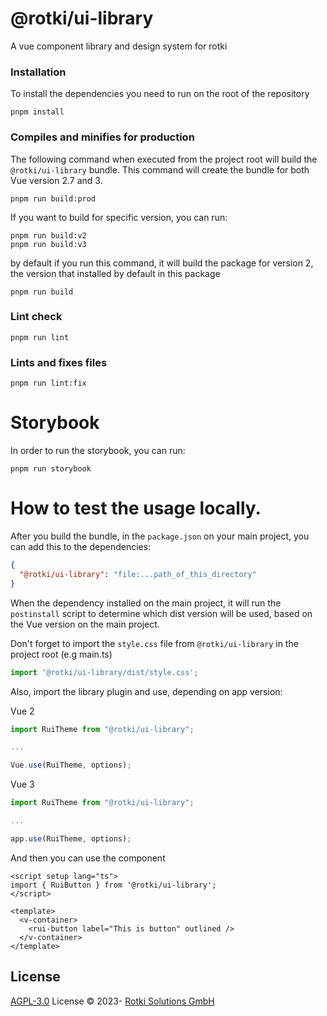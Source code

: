 # @rotki/ui-library

A vue component library and design system for rotki

### Installation

To install the dependencies you need to run on the root of the repository

```
pnpm install
```

### Compiles and minifies for production
The following command when executed from the project root will build the `@rotki/ui-library` bundle.
This command will create the bundle for both Vue version 2.7 and 3.
```
pnpm run build:prod
```

If you want to build for specific version, you can run:
```
pnpm run build:v2
pnpm run build:v3
```

by default if you run this command, it will build the package for version 2, the version that installed by default in this package
```
pnpm run build
```

### Lint check
```
pnpm run lint
```

### Lints and fixes files
```
pnpm run lint:fix
```

# Storybook
In order to run the storybook, you can run:

```
pnpm run storybook
```

# How to test the usage locally.
After you build the bundle, in the `package.json` on your main project, you can add this to the dependencies:

```json
{
  "@rotki/ui-library": "file:...path_of_this_directory"
}
```

When the dependency installed on the main project, it will run the `postinstall` script to determine which dist version will be used, based on the Vue version on the main project.

Don't forget to import the `style.css` file from `@rotki/ui-library` in the project root (e.g main.ts)

```typescript
import '@rotki/ui-library/dist/style.css';
```

Also, import the library plugin and use, depending on app version:

Vue 2
```typescript
import RuiTheme from "@rotki/ui-library";

...

Vue.use(RuiTheme, options);
```

Vue 3
```typescript
import RuiTheme from "@rotki/ui-library";

...

app.use(RuiTheme, options);
```

And then you can use the component 
```vue
<script setup lang="ts">
import { RuiButton } from '@rotki/ui-library';
</script>

<template>
  <v-container>
    <rui-button label="This is button" outlined />
  </v-container>
</template>
```

## License

[AGPL-3.0](./LICENSE) License &copy; 2023- [Rotki Solutions GmbH](https://github.com/rotki)


